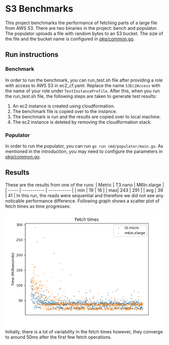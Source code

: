 # S3 Benchmarks
This project benchmarks the performance of fetching parts of a large file from AWS S3. There are two binaries in the project: bench and populator. The populator uploads a file with random bytes to an S3 bucket. The size of the file and the bucket name is configured in [pkg/common.go](pkg/common.go).

## Run instructions
### Benchmark
In order to run the benchmark, you can run\_test.sh file after providing a role with access to AWS S3 in ec2\_cf.yaml. Replace the name `S3Ec2Access` with the name of your role under `TestInstanceProfile`. After this, when you run the run\_test.sh file, the following steps are taken to generate test results:
1. An ec2 instance is created using cloudformation.
2. The benchmark file is copied over to the instance.
3. The benchmark is run and the results are copied over to local machine.
4. The ec2 instance is deleted by removing the cloudformation stack.

### Populator
In order to run the populator, you can run `go run cmd/populator/main.go`. As mentioned in the introduction, you may need to configure the parameters in [pkg/common.go](pkg/common.go).

## Results
These are the results from one of the runs:
| Metric | T3.nano      | M6In.xlarge |
| -----  | -----------  | ----------- |
| min | 19  | 16 |
| max| 243 | 291  |
| avg | 39 | 41  |
In this run, the reads were sequential and therefore we did not see any noticable performance difference.
Following graph shows a scatter plot of fetch times as time progresses:
![performance comparision](comparision.png)
Initially, there is a lot of variability in the fetch times however, they converge to around 50ms after the first few fetch operations.
